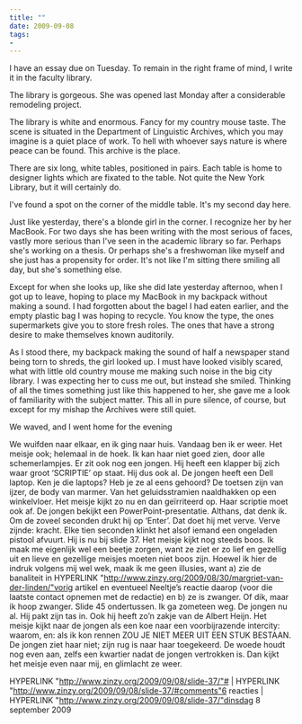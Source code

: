 ```yaml
---
title: ""
date: 2009-09-08
tags:
- 
---
```

I have an essay due on Tuesday. To remain in the right frame of mind, I write it in the faculty library. 

The library is gorgeous. She was opened last Monday after a considerable remodeling project. 

The library is white and enormous. Fancy for my country mouse taste. The scene is situated in the Department of Linguistic Archives, which you may imagine is a quiet place of work. To hell with whoever says nature is where peace can be found. This archive is the place. 

There are six long, white tables, positioned in pairs. Each table is home to designer lights which are fixated to the table. Not quite the New York Library, but it will certainly do.  

I've found a spot on the corner of the middle table. It's my second day here. 

Just like yesterday, there's a blonde girl in the corner. I recognize her by her MacBook. For two days she has been writing with the most serious of faces, vastly more serious than I've seen in the academic library so far. Perhaps she's working on a thesis. Or perhaps she's a freshwoman like myself and she just has a propensity for order. It's not like I'm sitting there smiling all day, but she's something else. 

Except for when she looks up, like she did late yesterday afternoo, when I got up to leave, hoping to place my MacBook in my backpack without making a sound. I had forgotten about the bagel I had eaten earlier, and the empty plastic bag I was hoping to recycle. You know the type, the ones supermarkets give you to store fresh roles. The ones that have a strong desire to make themselves known auditorily. 

As I stood there, my backpack making the sound of half a newspaper stand being torn to shreds, the girl looked up. I must have looked visibly scared, what with little old country mouse me making such noise in the big city library. I was expecting her to cuss me out, but instead she smiled. Thinking of all the times something just like this happened to her, she gave me a look of familiarity with the subject matter. This all in pure silence, of course, but except for my mishap the Archives were still quiet. 

We waved, and I went home for the evening




We wuifden naar elkaar, en ik ging naar huis.
Vandaag ben ik er weer. Het meisje ook; helemaal in de hoek. Ik kan haar niet goed zien, door alle schemerlampjes. Er zit ook nog een jongen. Hij heeft een klapper bij zich waar groot ‘SCRIPTIE’ op staat. Hij dus ook al.
De jongen heeft een Dell laptop. Ken je die laptops? Heb je ze al eens gehoord? De toetsen zijn van ijzer, de body van marmer. Van het geluidsstramien naaldhakken op een winkelvloer. Het meisje kijkt zo nu en dan geïrriteerd op. Haar scriptie moet ook af.
De jongen bekijkt een PowerPoint-presentatie. Althans, dat denk ik. Om de zoveel seconden drukt hij op ‘Enter’. Dat doet hij met verve. Verve zijnde: kracht. Elke tien seconden klinkt het alsof iemand een ongeladen pistool afvuurt.
Hij is nu bij slide 37.
Het meisje kijkt nog steeds boos. Ik maak me eigenlijk wel een beetje zorgen, want ze ziet er zo lief en gezellig uit en lieve en gezellige meisjes moeten niet boos zijn. Hoewel ik hier de indruk volgens mij wel wek, maak ik me geen illusies, want a) zie de banaliteit in HYPERLINK "http://www.zinzy.org/2009/08/30/margriet-van-der-linden/"vorig artikel en eventueel Neeltje’s reactie daarop (voor die laatste contact opnemen met de redactie) en b) ze is zwanger. Of dik, maar ik hoop zwanger.
Slide 45 ondertussen.
Ik ga zometeen weg. De jongen nu al. Hij pakt zijn tas in. Ook hij heeft zo’n zakje van de Albert Heijn. Het meisje kijkt naar de jongen als een koe naar een voorbijrazende intercity: waarom, en: als ik kon rennen ZOU JE NIET MEER UIT EEN STUK BESTAAN. De jongen ziet haar niet; zijn rug is naar haar toegekeerd.
De woede houdt nog even aan, zelfs een kwartier nadat de jongen vertrokken is. Dan kijkt het meisje even naar mij, en glimlacht ze weer.


HYPERLINK "http://www.zinzy.org/2009/09/08/slide-37/"# | HYPERLINK "http://www.zinzy.org/2009/09/08/slide-37/#comments"6 reacties | HYPERLINK "http://www.zinzy.org/2009/09/08/slide-37/"dinsdag 8 september 2009



